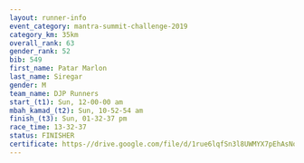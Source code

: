 ```yaml
---
layout: runner-info 
event_category: mantra-summit-challenge-2019 
category_km: 35km 
overall_rank: 63
gender_rank: 52
bib: 549
first_name: Patar Marlon
last_name: Siregar
gender: M
team_name: DJP Runners
start_(t1): Sun, 12-00-00 am
mbah_kamad_(t2): Sun, 10-52-54 am
finish_(t3): Sun, 01-32-37 pm
race_time: 13-32-37
status: FINISHER
certificate: https-//drive.google.com/file/d/1rue6lqfSn3l8UWMYX7pEhAsNooPOxGsm/view?usp=sharing
---
```

